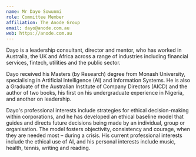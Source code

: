 ```yaml
---
name: Mr Dayo Sowunmi  
role: Committee Member
affiliation: The Anode Group
email: dayo@anode.com.au 
web: https://anode.com.au
---
```


Dayo is a leadership consultant, director and mentor, who has worked in Australia, the UK and Africa across a range of industries including financial services, fintech, utilities and the public sector. 

Dayo received his Masters (by Research) degree from Monash University, specialising in Artificial Intelligence (AI) and Information Systems. He is also a Graduate of the Australian Institute of Company Directors (AICD) and the author of two books, his first on his undergraduate experience in Nigeria, and another on leadership.

Dayo's professional interests include strategies for ethical decision-making within corporations, and he has developed an ethical baseline model that guides and directs future decisions being made by an individual, group or organisation. The model fosters objectivity, consistency and courage, when they are needed most – during a crisis. His current professional interests include the ethical use of AI, and his personal interests include music, health, tennis, writing and reading.
